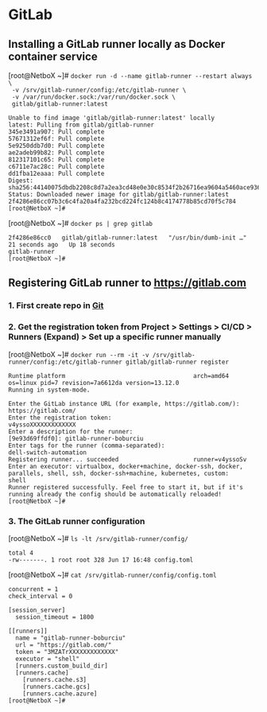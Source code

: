GitLab
======== 

## Installing a GitLab runner locally as Docker container service 

[root@NetboX ~]# `docker run -d --name gitlab-runner --restart always \` <br/>
` -v /srv/gitlab-runner/config:/etc/gitlab-runner \` <br/>
` -v /var/run/docker.sock:/var/run/docker.sock \` <br/>
` gitlab/gitlab-runner:latest` <br/>
```
Unable to find image 'gitlab/gitlab-runner:latest' locally
latest: Pulling from gitlab/gitlab-runner
345e3491a907: Pull complete
57671312ef6f: Pull complete
5e9250ddb7d0: Pull complete
ae2adeb99b82: Pull complete
812317101c65: Pull complete
c6711e7ac28c: Pull complete
dd1fba12eaaa: Pull complete
Digest: sha256:44140075dbdb2208c8d7a2ea3cd48e0e30c8534f2b26716ea9604a5460ace936
Status: Downloaded newer image for gitlab/gitlab-runner:latest
2f4286e86cc07b3c6c4fa20a4fa232bcd224fc124b8c4174778b85cd70f5c784
[root@NetboX ~]#
```
[root@NetboX ~]# ` docker ps | grep gitlab `
```
2f4286e86cc0   gitlab/gitlab-runner:latest   "/usr/bin/dumb-init …"   21 seconds ago   Up 18 seconds                                                             gitlab-runner
[root@NetboX ~]#
```

## Registering GitLab runner to https://gitlab.com
 ### 1. First create repo in [Git](https://gitlab.com)
 ### 2. Get the registration token from Project > Settings > CI/CD > Runners (Expand) > Set up a specific runner manually

[root@NetboX ~]# ` docker run --rm -it -v /srv/gitlab-runner/config:/etc/gitlab-runner gitlab/gitlab-runner register `
```
Runtime platform                                    arch=amd64 os=linux pid=7 revision=7a6612da version=13.12.0
Running in system-mode.

Enter the GitLab instance URL (for example, https://gitlab.com/):
https://gitlab.com/
Enter the registration token:
v4yssoXXXXXXXXXXXXX
Enter a description for the runner:
[9e93d69ffdf0]: gitlab-runner-boburciu
Enter tags for the runner (comma-separated):
dell-switch-automation
Registering runner... succeeded                     runner=v4yssoSv
Enter an executor: virtualbox, docker+machine, docker-ssh, docker, parallels, shell, ssh, docker-ssh+machine, kubernetes, custom:
shell
Runner registered successfully. Feel free to start it, but if it's running already the config should be automatically reloaded!
[root@NetboX ~]#
```

 ### 3. The GitLab runner configuration
[root@NetboX ~]# ` ls -lt /srv/gitlab-runner/config/ `
```        
total 4
-rw-------. 1 root root 328 Jun 17 16:48 config.toml
```
[root@NetboX ~]# ` cat /srv/gitlab-runner/config/config.toml `
```
concurrent = 1
check_interval = 0

[session_server]
  session_timeout = 1800

[[runners]]
  name = "gitlab-runner-boburciu"
  url = "https://gitlab.com/"
  token = "3MZATrXXXXXXXXXXXXX"
  executor = "shell"
  [runners.custom_build_dir]
  [runners.cache]
    [runners.cache.s3]
    [runners.cache.gcs]
    [runners.cache.azure]
[root@NetboX ~]#
```
